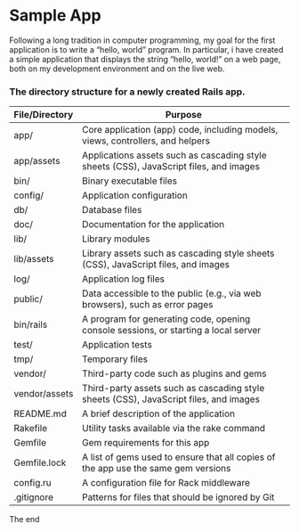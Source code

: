 # Sample App

Following a long tradition in computer programming, my  goal for the first application is to write a “hello, world” program. In particular, i have created a simple application that displays the string “hello, world!” on a web page, both on my development environment and on the live web.

### The directory structure for a newly created Rails app.
File/Directory | Purpose
| --- | --- |
app/ |	Core application (app) code, including models, views, controllers, and helpers
app/assets |	Applications assets such as cascading style sheets (CSS), JavaScript files, and images
bin/	| Binary executable files
config/ |	Application configuration
db/	| Database files
doc/ | Documentation for the application
lib/ | Library modules
lib/assets |	Library assets such as cascading style sheets (CSS), JavaScript files, and images
log/ |	Application log files
public/ |	Data accessible to the public (e.g., via web browsers), such as error pages
bin/rails |	A program for generating code, opening console sessions, or starting a local server
test/	 | Application tests
tmp/ |	Temporary files
vendor/ |	Third-party code such as plugins and gems
vendor/assets |	Third-party assets such as cascading style sheets (CSS), JavaScript files, and images
README.md	| A brief description of the application
Rakefile |	Utility tasks available via the rake command
Gemfile	| Gem requirements for this app
Gemfile.lock |	A list of gems used to ensure that all copies of the app use the same gem versions
config.ru |	A configuration file for Rack middleware
.gitignore	| Patterns for files that should be ignored by Git
The end
